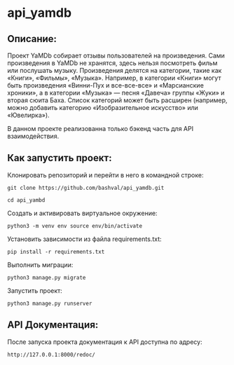 # api_yamdb
## Описание:
Проект YaMDb собирает отзывы пользователей на произведения. Сами произведения в YaMDb не хранятся, здесь нельзя посмотреть фильм или послушать музыку.
Произведения делятся на категории, такие как «Книги», «Фильмы», «Музыка». Например, в категории «Книги» могут быть произведения «Винни-Пух и все-все-все» и «Марсианские хроники», а в категории «Музыка» — песня «Давеча» группы «Жуки» и вторая сюита Баха. Список категорий может быть расширен (например, можно добавить категорию «Изобразительное искусство» или «Ювелирка»).

В данном проекте реализованна только бэкенд часть для API взаимодействия.

## Как запустить проект:
Клонировать репозиторий и перейти в него в командной строке:

`git clone https://github.com/bashval/api_yamdb.git`

`cd api_yambd`

Cоздать и активировать виртуальное окружение:

`python3 -m venv env source env/bin/activate`

Установить зависимости из файла requirements.txt:

`pip install -r requirements.txt`

Выполнить миграции:

`python3 manage.py migrate`

Запустить проект:

`python3 manage.py runserver`

## API Документация:
После запуска проекта документация к API доступна по адресу:

`http://127.0.0.1:8000/redoc/`